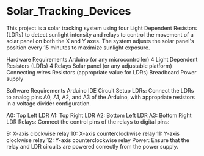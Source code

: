 # Solar_Tracking_Devices
This project is a solar tracking system using four Light Dependent Resistors (LDRs) to detect sunlight intensity and relays to control the movement of a solar panel on both the X and Y axes. The system adjusts the solar panel's position every 15 minutes to maximize sunlight exposure.

Hardware Requirements
Arduino (or any microcontroller)
4 Light Dependent Resistors (LDRs)
4 Relays
Solar panel (or any adjustable platform)
Connecting wires
Resistors (appropriate value for LDRs)
Breadboard
Power supply

Software Requirements
Arduino IDE
Circuit Setup
LDRs: Connect the LDRs to analog pins A0, A1, A2, and A3 of the Arduino, with appropriate resistors in a voltage divider configuration.

A0: Top Left LDR
A1: Top Right LDR
A2: Bottom Left LDR
A3: Bottom Right LDR
Relays: Connect the control pins of the relays to digital pins:

9: X-axis clockwise relay
10: X-axis counterclockwise relay
11: Y-axis clockwise relay
12: Y-axis counterclockwise relay
Power: Ensure that the relay and LDR circuits are powered correctly from the power supply.
